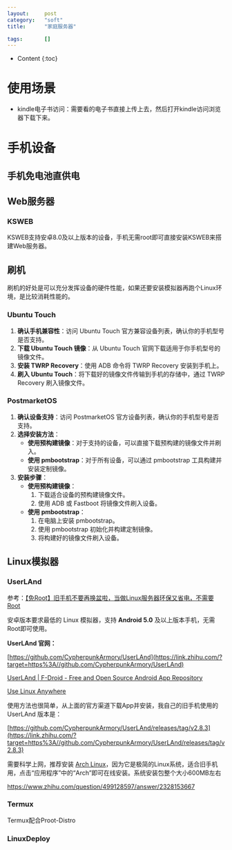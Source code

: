 ```yaml
---
layout:		post
category:	"soft"
title:		"家庭服务器"

tags:		[]
---
```

- Content
{:toc}


# 使用场景

- kindle电子书访问：需要看的电子书直接上传上去，然后打开kindle访问浏览器下载下来。



# 手机设备

## 手机免电池直供电





## Web服务器

### KSWEB

KSWEB支持安卓8.0及以上版本的设备，手机无需root即可直接安装KSWEB来搭建Web服务器。



## 刷机

刷机的好处是可以充分发挥设备的硬件性能，如果还要安装模拟器再跑个Linux环境，是比较消耗性能的。



### Ubuntu Touch

1. **确认手机兼容性**：访问 Ubuntu Touch 官方兼容设备列表，确认你的手机型号是否支持。
2. **下载 Ubuntu Touch 镜像**：从 Ubuntu Touch 官网下载适用于你手机型号的镜像文件。
3. **安装 TWRP Recovery**：使用 ADB 命令将 TWRP Recovery 安装到手机上。
4. **刷入 Ubuntu Touch**：将下载好的镜像文件传输到手机的存储中，通过 TWRP Recovery 刷入镜像文件。

### PostmarketOS 

1. **确认设备支持**：访问 PostmarketOS 官方设备列表，确认你的手机型号是否支持。
2. **选择安装方法**：
   - **使用预构建镜像**：对于支持的设备，可以直接下载预构建的镜像文件并刷入。
   - **使用 pmbootstrap**：对于所有设备，可以通过 pmbootstrap 工具构建并安装定制镜像。
3. **安装步骤**：
   - **使用预构建镜像**：
     1. 下载适合设备的预构建镜像文件。
     2. 使用 ADB 或 Fastboot 将镜像文件刷入设备。
   - **使用 pmbootstrap**：
     1. 在电脑上安装 pmbootstrap。
     2. 使用 pmbootstrap 初始化并构建定制镜像。
     3. 将构建好的镜像文件刷入设备。



## Linux模拟器

### **UserLAnd** 

参考：[【免Root】旧手机不要再换盆啦，当做Linux服务器环保又省电，不需要Root](https://www.zhihu.com/question/499128597/answer/2328153667)

安卓版本要求最低的 Linux 模拟器，支持 **Android 5.0** 及以上版本手机，无需Root即可使用。

**UserLAnd 官网：**

[https://github.com/CypherpunkArmory/UserLAnd](https://link.zhihu.com/?target=https%3A//github.com/CypherpunkArmory/UserLAnd)

[UserLAnd | F-Droid - Free and Open Source Android App Repository](https://link.zhihu.com/?target=https%3A//f-droid.org/packages/tech.ula/)

[Use Linux Anywhere](https://link.zhihu.com/?target=https%3A//userland.tech/)



使用方法也很简单，从上面的官方渠道下载App并安装，我自己的旧手机使用的 UserLAnd 版本是：

[https://github.com/CypherpunkArmory/UserLAnd/releases/tag/v2.8.3](https://link.zhihu.com/?target=https%3A//github.com/CypherpunkArmory/UserLAnd/releases/tag/v2.8.3)



需要科学上网，推荐安装 [Arch Linux](https://zhida.zhihu.com/search?content_id=453382984&content_type=Answer&match_order=1&q=Arch+Linux&zhida_source=entity)，因为它是极简的Linux系统，适合旧手机用，点击“应用程序”中的“Arch”即可在线安装。系统安装包整个大小600MB左右

https://www.zhihu.com/question/499128597/answer/2328153667



### Termux

Termux配合Proot-Distro



### LinuxDeploy
